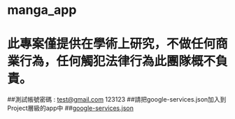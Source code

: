 # manga_app
# 此專案僅提供在學術上研究，不做任何商業行為，任何觸犯法律行為此團隊概不負責。
##測試帳號密碼 : test@gmail.com 123123
##請把google-services.json加入到Project層級的app中
##[google-services.json](app%2Fgoogle-services.json)